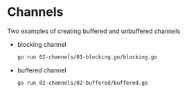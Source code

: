 # Channels 

Two examples of creating buffered and unbuffered channels

* blocking channel
  ```bash
  go run 02-channels/01-blocking.go/blocking.go
  ``` 
* buffered channel
  ```bash
  go run 02-channels/02-buffered/buffered.go
  ``` 
